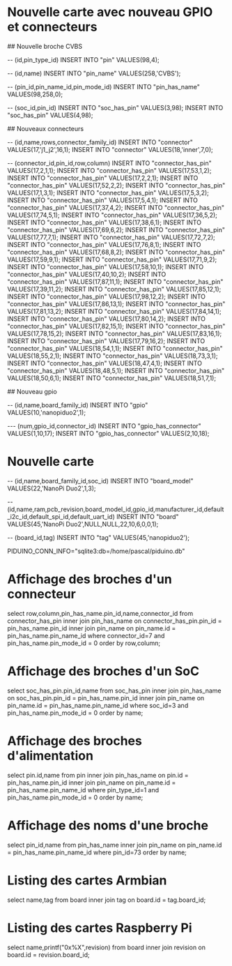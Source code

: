 # Nouvelle carte avec nouveau GPIO et connecteurs

## Nouvelle broche CVBS

-- (id,pin_type_id)
INSERT INTO "pin" VALUES(98,4);

-- (id,name)
INSERT INTO "pin_name" VALUES(258,'CVBS');

-- (pin_id,pin_name_id,pin_mode_id)
INSERT INTO "pin_has_name" VALUES(98,258,0);

-- (soc_id,pin_id)
INSERT INTO "soc_has_pin" VALUES(3,98);
INSERT INTO "soc_has_pin" VALUES(4,98);

## Nouveaux connecteurs

-- (id,name,rows,connector_family_id)
INSERT INTO "connector" VALUES(17,'j1_j2',16,1);
INSERT INTO "connector" VALUES(18,'inner',7,0);

-- (connector_id,pin_id,row,column)
INSERT INTO "connector_has_pin" VALUES(17,2,1,1);
INSERT INTO "connector_has_pin" VALUES(17,53,1,2);
INSERT INTO "connector_has_pin" VALUES(17,2,2,1);
INSERT INTO "connector_has_pin" VALUES(17,52,2,2);
INSERT INTO "connector_has_pin" VALUES(17,1,3,1);
INSERT INTO "connector_has_pin" VALUES(17,5,3,2);
INSERT INTO "connector_has_pin" VALUES(17,5,4,1);
INSERT INTO "connector_has_pin" VALUES(17,37,4,2);
INSERT INTO "connector_has_pin" VALUES(17,74,5,1);
INSERT INTO "connector_has_pin" VALUES(17,36,5,2);
INSERT INTO "connector_has_pin" VALUES(17,38,6,1);
INSERT INTO "connector_has_pin" VALUES(17,69,6,2);
INSERT INTO "connector_has_pin" VALUES(17,77,7,1);
INSERT INTO "connector_has_pin" VALUES(17,72,7,2);
INSERT INTO "connector_has_pin" VALUES(17,76,8,1);
INSERT INTO "connector_has_pin" VALUES(17,68,8,2);
INSERT INTO "connector_has_pin" VALUES(17,59,9,1);
INSERT INTO "connector_has_pin" VALUES(17,71,9,2);
INSERT INTO "connector_has_pin" VALUES(17,58,10,1);
INSERT INTO "connector_has_pin" VALUES(17,40,10,2);
INSERT INTO "connector_has_pin" VALUES(17,87,11,1);
INSERT INTO "connector_has_pin" VALUES(17,39,11,2);
INSERT INTO "connector_has_pin" VALUES(17,85,12,1);
INSERT INTO "connector_has_pin" VALUES(17,98,12,2);
INSERT INTO "connector_has_pin" VALUES(17,86,13,1);
INSERT INTO "connector_has_pin" VALUES(17,81,13,2);
INSERT INTO "connector_has_pin" VALUES(17,84,14,1);
INSERT INTO "connector_has_pin" VALUES(17,80,14,2);
INSERT INTO "connector_has_pin" VALUES(17,82,15,1);
INSERT INTO "connector_has_pin" VALUES(17,78,15,2);
INSERT INTO "connector_has_pin" VALUES(17,83,16,1);
INSERT INTO "connector_has_pin" VALUES(17,79,16,2);
INSERT INTO "connector_has_pin" VALUES(18,54,1,1);
INSERT INTO "connector_has_pin" VALUES(18,55,2,1);
INSERT INTO "connector_has_pin" VALUES(18,73,3,1);
INSERT INTO "connector_has_pin" VALUES(18,47,4,1);
INSERT INTO "connector_has_pin" VALUES(18,48,5,1);
INSERT INTO "connector_has_pin" VALUES(18,50,6,1);
INSERT INTO "connector_has_pin" VALUES(18,51,7,1);

## Nouveau gpio

-- (id,name,board_family_id) 
INSERT INTO "gpio" VALUES(10,'nanopiduo2',1);

--- (num,gpio_id,connector_id)
INSERT INTO "gpio_has_connector" VALUES(1,10,17);
INSERT INTO "gpio_has_connector" VALUES(2,10,18);

# Nouvelle carte

-- (id,name,board_family_id,soc_id) 
INSERT INTO "board_model" VALUES(22,'NanoPi Duo2',1,3);

-- (id,name,ram,pcb_revision,board_model_id,gpio_id,manufacturer_id,default_i2c_id,default_spi_id,default_uart_id) 
INSERT INTO "board" VALUES(45,'NanoPi Duo2',NULL,NULL,22,10,6,0,0,1);

-- (board_id,tag)
INSERT INTO "tag" VALUES(45,'nanopiduo2');


PIDUINO_CONN_INFO="sqlite3:db=/home/pascal/piduino.db"

# Affichage des broches d'un connecteur

select row,column,pin_has_name.pin_id,name,connector_id from connector_has_pin 
inner join  pin_has_name on connector_has_pin.pin_id = pin_has_name.pin_id
inner join  pin_name on pin_name.id = pin_has_name.pin_name_id 
where connector_id=7 and pin_has_name.pin_mode_id = 0
order by row,column;

# Affichage des broches d'un SoC

select soc_has_pin.pin_id,name from soc_has_pin 
inner join  pin_has_name on soc_has_pin.pin_id = pin_has_name.pin_id
inner join  pin_name on pin_name.id = pin_has_name.pin_name_id 
where soc_id=3 and pin_has_name.pin_mode_id = 0
order by name;

# Affichage des broches d'alimentation

select pin.id,name from pin 
inner join  pin_has_name on pin.id = pin_has_name.pin_id
inner join  pin_name on pin_name.id = pin_has_name.pin_name_id 
where pin_type_id=1 and pin_has_name.pin_mode_id = 0
order by name;

# Affichage des noms d'une broche

select pin_id,name from pin_has_name 
inner join  pin_name on pin_name.id = pin_has_name.pin_name_id 
where pin_id=73
order by name;

# Listing des cartes Armbian

select name,tag from board
inner join  tag on board.id = tag.board_id;

# Listing des cartes Raspberry Pi

select name,printf("0x%X",revision) from board
inner join  revision on board.id = revision.board_id;
